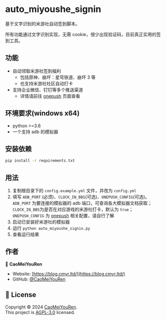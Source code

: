 # auto_miyoushe_signin

基于文字识别的米游社自动签到脚本。

所有功能通过文字识别实现，无需 cookie，很少出现验证码，目前真正实用的签到工具。

## 功能
- 自动领取米游社签到福利
  - 包括原神、崩坏：星穹铁道、崩坏 3 等
  - 也支持米游社社区自动打卡
- 支持企业微信、钉钉等多个推送渠道
  - 详情请前往 [onepush](https://github.com/y1ndan/onepush) 页面查看

## 环境要求(windows x64)

- python >=3.6
- 一个支持 adb 的模拟器

## 安装依赖

```sh
pip install -r requirements.txt
```


## 用法

1. 复制根目录下的 `config.example.yml` 文件，并改为 `config.yml`
2. 填写 `ADB_PORT` (必须)、`CLOCK_IN_BBS`(可选)、`ONEPUSH_CONFIG`(可选)。`ADB_PORT` 为要连接的模拟器的 adb 端口，可查询各大模拟器文档获取；`CLOCK_IN_BBS`为是否在对应游戏的米游社打卡，默认为 `true`；`ONEPUSH_CONFIG` 为  [onepush](https://github.com/y1ndan/onepush) 相关配置，请自行了解
3. 启动已安装好米游社的模拟器
4. 运行 `python auto_miyoushe_signin.py`
5. 查看运行结果

## 作者


👤 **CaoMeiYouRen**

* Website: [https://blog.cmyr.ltd/](https://blog.cmyr.ltd/)
* GitHub: [@CaoMeiYouRen](https://github.com/CaoMeiYouRen)

## 📝 License

Copyright © 2024 [CaoMeiYouRen](https://github.com/CaoMeiYouRen).<br />
This project is [AGPL-3.0](https://github.com/CaoMeiYouRen/auto_miyoushe_signin/blob/master/LICENSE) licensed.
